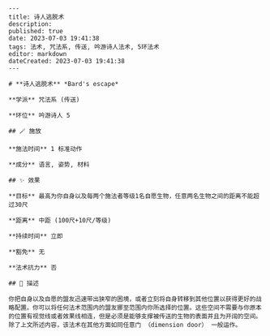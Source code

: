 
    ---
    title: 诗人逃脱术
    description: 
    published: true
    date: 2023-07-03 19:41:38
    tags: 法术, 咒法系, 传送, 吟游诗人法术, 5环法术
    editor: markdown
    dateCreated: 2023-07-03 19:41:38
    ---

    # **诗人逃脱术** *Bard's escape*

    **学派** 咒法系 (传送) 

    **环位** 吟游诗人 5

    ## 🪄 施放

    **施法时间** 1 标准动作

    **成分** 语言, 姿势, 材料

    ## ✨ 效果 

    **目标** 最高为你自身以及每两个施法者等级1名自愿生物，任意两名生物之间的距离不能超过30尺 

    **距离** 中距 (100尺+10尺/等级)  

    **持续时间** 立即 

    **豁免** 无

    **法术抗力** 否

    ## 📖 描述

    你把自身以及自愿的盟友迅速带出狭窄的困境，或者立刻将自身转移到其他位置以获得更好的战略配置。你可以将任何法术范围内的盟友挪至范围内你所选择的位置。这些空间不需要与你原本的位置有视觉线或者效果线相连，但是必须是能够支撑被传送的生物的表面并且为开阔的空间。除了上文所述内容，该法术在其他方面如同任意门 （dimension door） 一般运作。
    